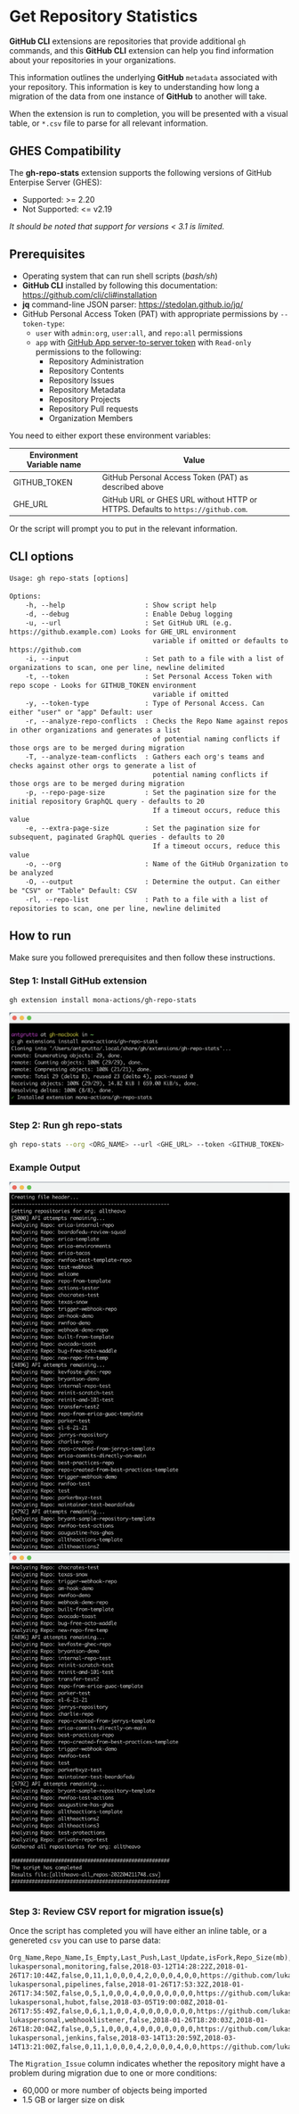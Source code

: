 # Get Repository Statistics

**GitHub CLI** extensions are repositories that provide additional `gh` commands, and this **GitHub CLI** extension can help you find information about your repositories in your organizations.

This information outlines the underlying **GitHub** `metadata` associated with your repository. This information is key to understanding how long a migration of the data from one instance of **GitHub** to another will take.

When the extension is run to completion, you will be presented with a visual table, or `*.csv` file to parse for all relevant information.

## GHES Compatibility
The **gh-repo-stats** extension supports the following versions of GitHub Enterpise Server (GHES):

- Supported: >= 2.20
- Not Supported: <= v2.19

*It should be noted that support for versions < 3.1 is limited.*

## Prerequisites

- Operating system that can run shell scripts (*bash/sh*)
- **GitHub CLI** installed by following this documentation: <https://github.com/cli/cli#installation>
- **jq** command-line JSON parser: <https://stedolan.github.io/jq/>
- GitHub Personal Access Token (PAT) with appropriate permissions by `--token-type`:
  - `user` with `admin:org`, `user:all`, and `repo:all` permissions
  - `app` with [GitHub App server-to-server token](https://docs.github.com/en/developers/overview/managing-deploy-keys#server-to-server-tokens) with `Read-only` permissions to the following:
    - Repository Administration
    - Repository Contents
    - Repository Issues
    - Repository Metadata
    - Repository Projects
    - Repository Pull requests
    - Organization Members

You need to either export these environment variables:

| Environment Variable name | Value                                                                           |
| ------------------------- | ------------------------------------------------------------------------------- |
| GITHUB_TOKEN              | GitHub Personal Access Token (PAT) as described above                           |
| GHE_URL                   | GitHub URL or GHES URL without HTTP or HTTPS. Defaults to `https://github.com`. |

Or the script will prompt you to put in the relevant information.

## CLI options

```text
Usage: gh repo-stats [options]

Options:
    -h, --help                    : Show script help
    -d, --debug                   : Enable Debug logging
    -u, --url                     : Set GitHub URL (e.g. https://github.example.com) Looks for GHE_URL environment
                                    variable if omitted or defaults to https://github.com
    -i, --input                   : Set path to a file with a list of organizations to scan, one per line, newline delimited
    -t, --token                   : Set Personal Access Token with repo scope - Looks for GITHUB_TOKEN environment
                                    variable if omitted
    -y, --token-type              : Type of Personal Access. Can either "user" or "app" Default: user
    -r, --analyze-repo-conflicts  : Checks the Repo Name against repos in other organizations and generates a list
                                    of potential naming conflicts if those orgs are to be merged during migration
    -T, --analyze-team-conflicts  : Gathers each org's teams and checks against other orgs to generate a list of
                                    potential naming conflicts if those orgs are to be merged during migration
    -p, --repo-page-size          : Set the pagination size for the initial repository GraphQL query - defaults to 20
                                    If a timeout occurs, reduce this value
    -e, --extra-page-size         : Set the pagination size for subsequent, paginated GraphQL queries - defaults to 20
                                    If a timeout occurs, reduce this value
    -o, --org                     : Name of the GitHub Organization to be analyzed
    -O, --output                  : Determine the output. Can either be "CSV" or "Table" Default: CSV
    -rl, --repo-list              : Path to a file with a list of repositories to scan, one per line, newline delimited
```
## How to run

Make sure you followed prerequisites and then follow these instructions.

### Step 1: Install GitHub extension

```sh
gh extension install mona-actions/gh-repo-stats
```

![Step 1](./screenshots/step1.png)

### Step 2: Run gh repo-stats

```sh
gh repo-stats --org <ORG_NAME> --url <GHE_URL> --token <GITHUB_TOKEN>
```

### Example Output

![Output 1](./screenshots/output1.png)
![Output 2](./screenshots/output2.png)

### Step 3: Review CSV report for migration issue(s)

Once the script has completed you will have either an inline table, or a genereted `csv` you can use to parse data:

```csv
Org_Name,Repo_Name,Is_Empty,Last_Push,Last_Update,isFork,Repo_Size(mb),Record_Count,Collaborator_Count,Protected_Branch_Count,PR_Review_Count,Milestone_Count,Issue_Count,PR_Count,PR_Review_Comment_Count,Commit_Comment_Count,Issue_Comment_Count,Issue_Event_Count,Release_Count,Project_Count,Full_URL,Migration_Issue
lukaspersonal,monitoring,false,2018-03-12T14:28:22Z,2018-01-26T17:10:44Z,false,0,11,1,0,0,0,4,2,0,0,0,4,0,0,https://github.com/lukaspersonal/monitoring,FALSE
lukaspersonal,pipelines,false,2018-01-26T17:53:32Z,2018-01-26T17:34:50Z,false,0,5,1,0,0,0,4,0,0,0,0,0,0,0,https://github.com/lukaspersonal/pipelines,FALSE
lukaspersonal,hubot,false,2018-03-05T19:00:08Z,2018-01-26T17:55:49Z,false,0,6,1,1,0,0,4,0,0,0,0,0,0,0,https://github.com/lukaspersonal/hubot,FALSE
lukaspersonal,webhooklistener,false,2018-01-26T18:20:03Z,2018-01-26T18:20:04Z,false,0,5,1,0,0,0,4,0,0,0,0,0,0,0,https://github.com/lukaspersonal/webhooklistener,FALSE
lukaspersonal,jenkins,false,2018-03-14T13:20:59Z,2018-03-14T13:21:00Z,false,0,11,1,0,0,0,4,2,0,0,0,4,0,0,https://github.com/lukaspersonal/jenkins,FALSE
```

The `Migration_Issue` column indicates whether the repository might have a problem during migration due to one or more conditions:
- 60,000 or more number of objects being imported
- 1.5 GB or larger size on disk